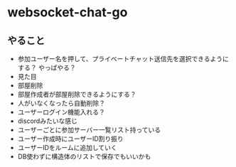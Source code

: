 # websocket-chat-go

## やること

- 参加ユーザー名を押して、プライベートチャット送信先を選択できるようにする？ やっぱやる？
- 見た目
- 部屋削除
- 部屋作成者が部屋削除できるようにする？
- 人がいなくなったら自動削除？
- ユーザーログイン機能入れる？
- discordみたいな感じ
- ユーザーごとに参加サーバー一覧リスト持っている
- ユーザー作成時にユーザーID割り振り
- ユーザーIDをルームに追加していく
- DB使わずに構造体のリストで保存でもいいかも
